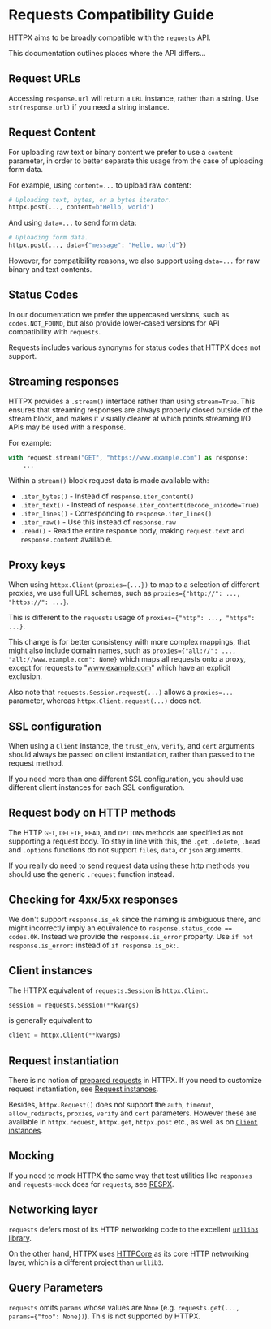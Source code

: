 # Requests Compatibility Guide

HTTPX aims to be broadly compatible with the `requests` API.

This documentation outlines places where the API differs...

## Request URLs

Accessing `response.url` will return a `URL` instance, rather than a string.
Use `str(response.url)` if you need a string instance.

## Request Content

For uploading raw text or binary content we prefer to use a `content` parameter,
in order to better separate this usage from the case of uploading form data.

For example, using `content=...` to upload raw content:

```python
# Uploading text, bytes, or a bytes iterator.
httpx.post(..., content=b"Hello, world")
```

And using `data=...` to send form data:

```python
# Uploading form data.
httpx.post(..., data={"message": "Hello, world"})
```

However, for compatibility reasons, we also support using `data=...` for raw
binary and text contents.

## Status Codes

In our documentation we prefer the uppercased versions, such as `codes.NOT_FOUND`, but also provide lower-cased versions for API compatibility with `requests`.

Requests includes various synonyms for status codes that HTTPX does not support.

## Streaming responses

HTTPX provides a `.stream()` interface rather than using `stream=True`. This ensures that streaming responses are always properly closed outside of the stream block, and makes it visually clearer at which points streaming I/O APIs may be used with a response.

For example:

```python
with request.stream("GET", "https://www.example.com") as response:
    ...
```

Within a `stream()` block request data is made available with:

* `.iter_bytes()` - Instead of `response.iter_content()`
* `.iter_text()` - Instead of `response.iter_content(decode_unicode=True)`
* `.iter_lines()` - Corresponding to `response.iter_lines()`
* `.iter_raw()` - Use this instead of `response.raw`
* `.read()` - Read the entire response body, making `request.text` and `response.content` available.

## Proxy keys

When using `httpx.Client(proxies={...})` to map to a selection of different proxies, we use full URL schemes, such as `proxies={"http://": ..., "https://": ...}`.

This is different to the `requests` usage of `proxies={"http": ..., "https": ...}`.

This change is for better consistency with more complex mappings, that might also include domain names, such as `proxies={"all://": ..., "all://www.example.com": None}` which maps all requests onto a proxy, except for requests to "www.example.com" which have an explicit exclusion.

Also note that `requests.Session.request(...)` allows a `proxies=...` parameter, whereas `httpx.Client.request(...)` does not.

## SSL configuration

When using a `Client` instance, the `trust_env`, `verify`, and `cert` arguments should always be passed on client instantiation, rather than passed to the request method.

If you need more than one different SSL configuration, you should use different client instances for each SSL configuration.

## Request body on HTTP methods

The HTTP `GET`, `DELETE`, `HEAD`, and `OPTIONS` methods are specified as not supporting a request body. To stay in line with this, the `.get`, `.delete`, `.head` and `.options` functions do not support `files`, `data`, or `json` arguments.

If you really do need to send request data using these http methods you should use the generic `.request` function instead.

## Checking for 4xx/5xx responses

We don't support `response.is_ok` since the naming is ambiguous there, and might incorrectly imply an equivalence to `response.status_code == codes.OK`. Instead we provide the `response.is_error` property. Use `if not response.is_error:` instead of `if response.is_ok:`.

## Client instances

The HTTPX equivalent of `requests.Session` is `httpx.Client`.

```python
session = requests.Session(**kwargs)
```

is generally equivalent to

```python
client = httpx.Client(**kwargs)
```

## Request instantiation

There is no notion of [prepared requests](https://requests.readthedocs.io/en/stable/user/advanced/#prepared-requests) in HTTPX. If you need to customize request instantiation, see [Request instances](/advanced#request-instances).

Besides, `httpx.Request()` does not support the `auth`, `timeout`, `allow_redirects`, `proxies`, `verify` and `cert` parameters. However these are available in `httpx.request`, `httpx.get`, `httpx.post` etc., as well as on [`Client` instances](/advanced#client-instances).

## Mocking

If you need to mock HTTPX the same way that test utilities like `responses` and `requests-mock` does for `requests`, see [RESPX](https://github.com/lundberg/respx).

## Networking layer

`requests` defers most of its HTTP networking code to the excellent [`urllib3` library](https://urllib3.readthedocs.io/en/latest/).

On the other hand, HTTPX uses [HTTPCore](https://github.com/encode/httpcore) as its core HTTP networking layer, which is a different project than `urllib3`.

## Query Parameters

`requests` omits `params` whose values are `None` (e.g. `requests.get(..., params={"foo": None})`). This is not supported by HTTPX.

